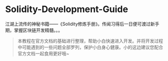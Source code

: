 # Solidity-Development-Guide
江湖上流传的神秘书籍——《Solidity修炼手册》。传闻习得后一日便可渡过新手期，掌握区块链开发精髓。。。

> 本教程在官方文档的基础进行整理，帮助小白快速进入开发。并将开发过程中可能遇到的一些问题全部罗列，保护小白身心健康。小的这边建议您配合官方文档一起食用更好哦~

